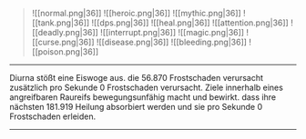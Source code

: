 > ![[normal.png|36]] ![[heroic.png|36]] ![[mythic.png|36]]
> ![[tank.png|36]] ![[dps.png|36]] ![[heal.png|36]]
> ![[attention.png|36]] ![[deadly.png|36]] ![[interrupt.png|36]]
> ![[magic.png|36]] ![[curse.png|36]] ![[disease.png|36]] ![[bleeding.png|36]] ![[poison.png|36]] 

***
Diurna stößt eine Eiswoge aus. die 56.870 Frostschaden verursacht zusätzlich pro Sekunde 0 Frostschaden verursacht. Ziele innerhalb eines angreifbaren Raureifs bewegungsunfähig macht und bewirkt. dass ihre nächsten 181.919 Heilung absorbiert werden und sie pro Sekunde 0 Frostschaden erleiden.


***